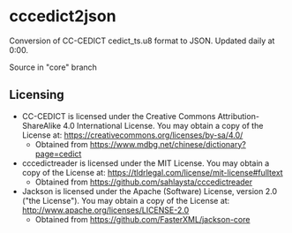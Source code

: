 # cccedict2json

Conversion of CC-CEDICT cedict_ts.u8 format to JSON. Updated daily at 0:00.

Source in "core" branch

## Licensing

* CC-CEDICT is licensed under the Creative Commons Attribution-ShareAlike 4.0 International License. You may obtain a copy of the License at: https://creativecommons.org/licenses/by-sa/4.0/
    * Obtained from https://www.mdbg.net/chinese/dictionary?page=cedict
* cccedictreader is licensed under the MIT License. You may obtain a copy of the License at: https://tldrlegal.com/license/mit-license#fulltext
    * Obtained from https://github.com/sahlaysta/cccedictreader
* Jackson is licensed under the Apache (Software) License, version 2.0 ("the License"). You may obtain a copy of the License at: http://www.apache.org/licenses/LICENSE-2.0
    * Obtained from https://github.com/FasterXML/jackson-core
